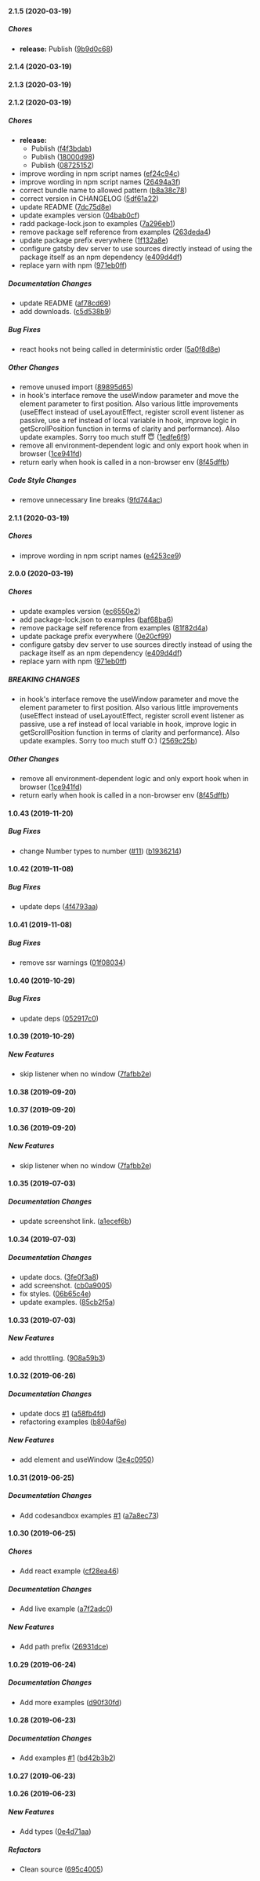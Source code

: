 #### 2.1.5 (2020-03-19)

##### Chores

* **release:**  Publish ([9b9d0c68](https://github.com/n8tb1t/use-scroll-position/commit/9b9d0c68d0d7c7a8c507289cf9494c680b9ca989))

#### 2.1.4 (2020-03-19)

#### 2.1.3 (2020-03-19)

#### 2.1.2 (2020-03-19)

##### Chores

* **release:**
  *  Publish ([f4f3bdab](https://github.com/n8tb1t/use-scroll-position/commit/f4f3bdab674127c40f885b4b368d48160cdf198b))
  *  Publish ([18000d98](https://github.com/n8tb1t/use-scroll-position/commit/18000d98a2a7e00050ff2ec7507f5cf808a54882))
  *  Publish ([08725152](https://github.com/n8tb1t/use-scroll-position/commit/08725152f2740215d80f802e928c6c2489d34e17))
*  improve wording in npm script names ([ef24c94c](https://github.com/n8tb1t/use-scroll-position/commit/ef24c94c5ce0477beb7e2e01c91e51e46db0c114))
*  improve wording in npm script names ([26494a3f](https://github.com/n8tb1t/use-scroll-position/commit/26494a3f7902e86a10715e8f4028711baaee2d12))
*  correct bundle name to allowed pattern ([b8a38c78](https://github.com/n8tb1t/use-scroll-position/commit/b8a38c7843f7e5dfd5c7c6f3cec5f0fa5269c7db))
*  correct version in CHANGELOG ([5df61a22](https://github.com/n8tb1t/use-scroll-position/commit/5df61a2222b7bb65fd23ab60f8addef912e1d416))
*  update README ([7dc75d8e](https://github.com/n8tb1t/use-scroll-position/commit/7dc75d8ef3e1d6cf401a9fd1c6f9e863865a6013))
*  update examples version ([04bab0cf](https://github.com/n8tb1t/use-scroll-position/commit/04bab0cf7ff40b4c8ed2673e2c0a218bf7125045))
*  radd package-lock.json to examples ([7a296eb1](https://github.com/n8tb1t/use-scroll-position/commit/7a296eb1b0a3bb86651b8921ea7c686ef10e2e61))
*  remove package self reference from examples ([263deda4](https://github.com/n8tb1t/use-scroll-position/commit/263deda444c90b263b028b045916f536929c757e))
*  update package prefix everywhere ([1f132a8e](https://github.com/n8tb1t/use-scroll-position/commit/1f132a8ec16259f87b8449b65c027a6ba48f3544))
*  configure gatsby dev server to use sources directly instead of using the package itself as an npm dependency ([e409d4df](https://github.com/n8tb1t/use-scroll-position/commit/e409d4df7e2764428ecb4a9750da9e2f3eff33ea))
*  replace yarn with npm ([971eb0ff](https://github.com/n8tb1t/use-scroll-position/commit/971eb0ff5576b3555f4c574b39c024de8f39d035))

##### Documentation Changes

*  update README ([af78cd69](https://github.com/n8tb1t/use-scroll-position/commit/af78cd69ab31c09b40327755efd127371559b5fd))
*  add downloads. ([c5d538b9](https://github.com/n8tb1t/use-scroll-position/commit/c5d538b981d9521fefd86c37c0024a7a8c17f7b2))

##### Bug Fixes

*  react hooks not being called in deterministic order ([5a0f8d8e](https://github.com/n8tb1t/use-scroll-position/commit/5a0f8d8e7ebbbf02c4842aca3d89d77c19b0887d))

##### Other Changes

*  remove unused import ([89895d65](https://github.com/n8tb1t/use-scroll-position/commit/89895d65dd77ce891164073afccc0efc5d004010))
*  in hook's interface remove the useWindow parameter and move the element parameter to first position. Also various little improvements (useEffect instead of useLayoutEffect, register scroll event listener as passive, use a ref instead of local variable in hook, improve logic in getScrollPosition function in terms of clarity and performance). Also update examples. Sorry too much stuff 😇 ([1edfe6f9](https://github.com/n8tb1t/use-scroll-position/commit/1edfe6f929e006944cba9a9ec769dc4067a6e19b))
*  remove all environment-dependent logic and only export hook when in browser ([1ce941fd](https://github.com/n8tb1t/use-scroll-position/commit/1ce941fd633067613764cbc627b3a94d176b757d))
*  return early when hook is called in a non-browser env ([8f45dffb](https://github.com/n8tb1t/use-scroll-position/commit/8f45dffb1143d552fe41b65a4abd74fee874a613))

##### Code Style Changes

*  remove unnecessary line breaks ([9fd744ac](https://github.com/n8tb1t/use-scroll-position/commit/9fd744aca07ce261185c47b527201356a7930d5a))

#### 2.1.1 (2020-03-19)

##### Chores

*  improve wording in npm script names ([e4253ce9](https://github.com/n8tb1t/use-scroll-position/commit/e4253ce96a576a0b9ff8d482421f4f9f21b7d23b))

#### 2.0.0 (2020-03-19)

##### Chores

*  update examples version ([ec6550e2](https://github.com/n8tb1t/use-scroll-position/commit/ec6550e2650bdfc028a589d24eb9c2230c5aac9c))
*  add package-lock.json to examples ([baf68ba6](https://github.com/n8tb1t/use-scroll-position/commit/baf68ba6f9fae6f49bc42c7c376ef564c4ad85b3))
*  remove package self reference from examples ([81f82d4a](https://github.com/n8tb1t/use-scroll-position/commit/81f82d4ae30227e278ea1f11960ee0e233b5cfe6))
*  update package prefix everywhere ([0e20cf99](https://github.com/n8tb1t/use-scroll-position/commit/0e20cf99df25f1352461ec31823a94d86c8c3875))
*  configure gatsby dev server to use sources directly instead of using the package itself as an npm dependency ([e409d4df](https://github.com/n8tb1t/use-scroll-position/commit/e409d4df7e2764428ecb4a9750da9e2f3eff33ea))
*  replace yarn with npm ([971eb0ff](https://github.com/n8tb1t/use-scroll-position/commit/971eb0ff5576b3555f4c574b39c024de8f39d035))

##### BREAKING CHANGES

*  in hook's interface remove the useWindow parameter and move the element parameter to first position. Also various little improvements (useEffect instead of useLayoutEffect, register scroll event listener as passive, use a ref instead of local variable in hook, improve logic in getScrollPosition function in terms of clarity and performance). Also update examples. Sorry too much stuff O:) ([2569c25b](https://github.com/n8tb1t/use-scroll-position/commit/2569c25bf59e82ec8393138183add67ebd776bfd))

##### Other Changes

*  remove all environment-dependent logic and only export hook when in browser ([1ce941fd](https://github.com/n8tb1t/use-scroll-position/commit/1ce941fd633067613764cbc627b3a94d176b757d))
*  return early when hook is called in a non-browser env ([8f45dffb](https://github.com/n8tb1t/use-scroll-position/commit/8f45dffb1143d552fe41b65a4abd74fee874a613))

#### 1.0.43 (2019-11-20)

##### Bug Fixes

*  change Number types to number ([#11](https://github.com/n8tb1t/use-scroll-position/pull/11)) ([b1936214](https://github.com/n8tb1t/use-scroll-position/commit/b1936214ebb4e0dddb6209b8b9dc930eb9d35394))

#### 1.0.42 (2019-11-08)

##### Bug Fixes

*  update deps ([4f4793aa](https://github.com/n8tb1t/use-scroll-position/commit/4f4793aa049d465c93e40da92b1e3b71dbdc497f))

#### 1.0.41 (2019-11-08)

##### Bug Fixes

*  remove ssr warnings ([01f08034](https://github.com/n8tb1t/use-scroll-position/commit/01f0803483f1847712df48f0bde55753908f8df2))

#### 1.0.40 (2019-10-29)

##### Bug Fixes

*  update deps ([052917c0](https://github.com/n8tb1t/use-scroll-position/commit/052917c0ce2a8b4cd6a349772f68a1d724c642dc))

#### 1.0.39 (2019-10-29)

##### New Features

*  skip listener when no window ([7fafbb2e](https://github.com/n8tb1t/use-scroll-position/commit/7fafbb2e7638f41c340a979a53a0605718413e09))

#### 1.0.38 (2019-09-20)

#### 1.0.37 (2019-09-20)

#### 1.0.36 (2019-09-20)

##### New Features

*  skip listener when no window ([7fafbb2e](https://github.com/n8tb1t/use-scroll-position/commit/7fafbb2e7638f41c340a979a53a0605718413e09))

#### 1.0.35 (2019-07-03)

##### Documentation Changes

*  update screenshot link. ([a1ecef6b](https://github.com/n8tb1t/use-scroll-position/commit/a1ecef6b583546543b9041f0ad77121a4a501f17))

#### 1.0.34 (2019-07-03)

##### Documentation Changes

*  update docs. ([3fe0f3a8](https://github.com/n8tb1t/use-scroll-position/commit/3fe0f3a844cc1bb8b318187ad00151289214b51f))
*  add screenshot. ([cb0a9005](https://github.com/n8tb1t/use-scroll-position/commit/cb0a90056fcdb1e4cb2529ea6001c00610d6ef6a))
*  fix styles. ([06b65c4e](https://github.com/n8tb1t/use-scroll-position/commit/06b65c4e1f0150e7807fa9bd54013cdcc21f7fa5))
*  update examples. ([85cb2f5a](https://github.com/n8tb1t/use-scroll-position/commit/85cb2f5ae29dc4dd57f759044c5e36569e8faa7c))

#### 1.0.33 (2019-07-03)

##### New Features

*  add throttling. ([908a59b3](https://github.com/n8tb1t/use-scroll-position/commit/908a59b3ffbdc02a2e01e8cb1e4d77eab5cacffe))

#### 1.0.32 (2019-06-26)

##### Documentation Changes

*  update docs [#1](https://github.com/n8tb1t/use-scroll-position/pull/1) ([a58fb4fd](https://github.com/n8tb1t/use-scroll-position/commit/a58fb4fdf6c0eeefdac757899c2e2d78775823e6))
*  refactoring examples ([b804af6e](https://github.com/n8tb1t/use-scroll-position/commit/b804af6e5f3b94c7cd1b59864c4b85dc527a1866))

##### New Features

*  add element and useWindow ([3e4c0950](https://github.com/n8tb1t/use-scroll-position/commit/3e4c0950e98bcf96f2b0dcba402ba16439d702ad))

#### 1.0.31 (2019-06-25)

##### Documentation Changes

*  Add codesandbox examples [#1](https://github.com/n8tb1t/use-scroll-position/pull/1) ([a7a8ec73](https://github.com/n8tb1t/use-scroll-position/commit/a7a8ec73261ecdd44cf9e4e3487019e689d32b34))

#### 1.0.30 (2019-06-25)

##### Chores

*  Add react example ([cf28ea46](https://github.com/n8tb1t/use-scroll-position/commit/cf28ea465b2f25d8f763ae0252eb19684c5022f5))

##### Documentation Changes

*  Add live example ([a7f2adc0](https://github.com/n8tb1t/use-scroll-position/commit/a7f2adc09171a7f63169741a1aed8d4becf19b56))

##### New Features

*  Add path prefix ([26931dce](https://github.com/n8tb1t/use-scroll-position/commit/26931dce7b87fa11c008cae4bbe9acbadfcf8152))

#### 1.0.29 (2019-06-24)

##### Documentation Changes

*  Add more examples ([d90f30fd](https://github.com/n8tb1t/use-scroll-position/commit/d90f30fdfe0654489a665f14f571e11deca8239d))

#### 1.0.28 (2019-06-23)

##### Documentation Changes

*  Add examples [#1](https://github.com/n8tb1t/use-scroll-position/pull/1) ([bd42b3b2](https://github.com/n8tb1t/use-scroll-position/commit/bd42b3b21c959172edc086eb7894b424ce6e0187))

#### 1.0.27 (2019-06-23)

#### 1.0.26 (2019-06-23)

##### New Features

*  Add types ([0e4d71aa](https://github.com/n8tb1t/use-scroll-position/commit/0e4d71aad0e600a91b7ae3f14340c1700efe6682))

##### Refactors

*  Clean source ([695c4005](https://github.com/n8tb1t/use-scroll-position/commit/695c4005d3bcae9aae207a729f78fcaf63782bd0))



